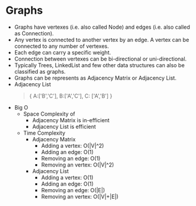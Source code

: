 # Graphs

- Graphs have vertexes (i.e. also called Node) and edges (i.e. also called as Connection).
- Any vertex is connected to another vertex by an edge. A vertex can be connected to any number of vertexes.
- Each edge can carry a specific weight.
- Connection between vertexes can be bi-directional or uni-directional.
- Typically Trees, LinkedList and few other data structures can also be classified as graphs.
- Graphs can be represents as Adjacency Matrix or Adjacency List.
- Adjacency List
  > {
  > A:['B','C'],
  > B:['A','C'],
  > C: ['A','B']
  > }
- Big O
  - Space Complexity of
    - Adjacency Matrix is in-efficient
    - Adjacency List is efficient
  - Time Complexity
    - Adjacency Matrix
      - Adding a vertex: O(|V|^2)
      - Adding an edge: O(1)
      - Removing an edge: O(1)
      - Removing an vertex: O(|V|^2)
    - Adjacency List
      - Adding a vertex: O(1)
      - Adding an edge: O(1)
      - Removing an edge: O(|E|)
      - Removing an vertex: O(|V|+|E|)
